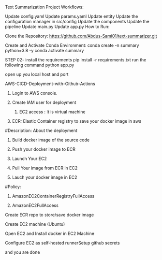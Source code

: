 Text Summarization Project
Workflows:

Update config.yaml
Update params.yaml
Update entity
Update the configuration manager in src/config
Update the components
Update the pipeline
Update main.py
Update app.py
How to Run:

Clone the Repository:
https://github.com/Abdus-Sami01/text-summarizer.git

Create and Activate Conda Environment:
conda create -n summary python=3.8 -y
conda activate summary

STEP 02- install the requirements
pip install -r requirements.txt
run the following command
python app.py

open up you local host and port

AWS-CICD-Deployment-with-Github-Actions
1. Login to AWS console.
2. Create IAM user for deployment
   1. EC2 access : It is virtual machine

2. ECR: Elastic Container registry to save your docker image in aws


#Description: About the deployment

1. Build docker image of the source code

2. Push your docker image to ECR

3. Launch Your EC2 

4. Pull Your image from ECR in EC2

5. Lauch your docker image in EC2

#Policy:

1. AmazonEC2ContainerRegistryFullAccess

2. AmazonEC2FullAccess

Create ECR repo to store/save docker image  

Create EC2 machine (Ubuntu)

Open EC2 and Install docker in EC2 Machine

Configure EC2 as self-hosted runnerSetup github secrets

and you are done
